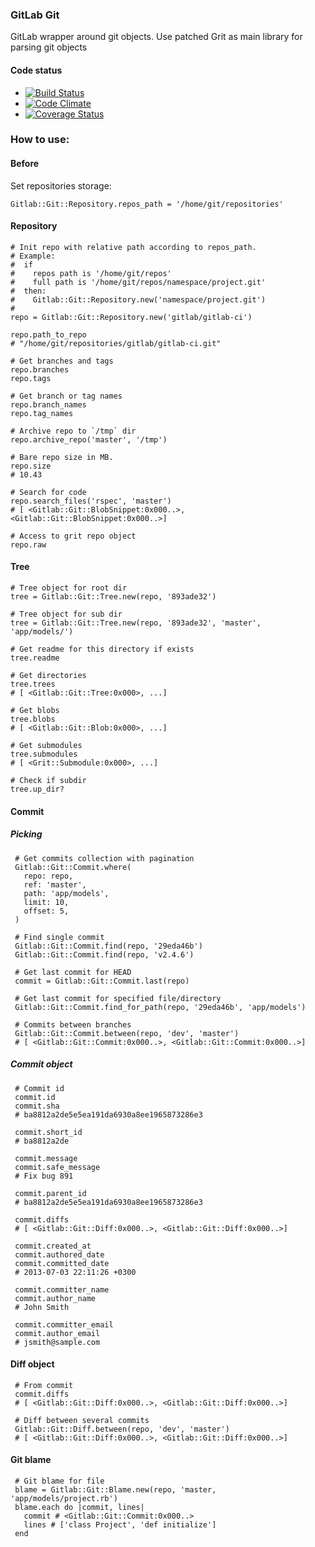 ### GitLab Git

GitLab wrapper around git objects. Use patched Grit as main library for parsing git objects

#### Code status

* [![Build Status](https://travis-ci.org/gitlabhq/gitlab_git.png?branch=master)](https://travis-ci.org/gitlabhq/gitlab_git)
* [![Code Climate](https://codeclimate.com/github/gitlabhq/gitlab_git.png)](https://codeclimate.com/github/gitlabhq/gitlab_git)
* [![Coverage Status](https://coveralls.io/repos/gitlabhq/gitlab_git/badge.png?branch=master)](https://coveralls.io/r/gitlabhq/gitlab_git)


### How to use: 

#### Before

Set repositories storage:

    Gitlab::Git::Repository.repos_path = '/home/git/repositories'

#### Repository

    # Init repo with relative path according to repos_path. 
    # Example: 
    #  if 
    #    repos path is '/home/git/repos'
    #    full path is '/home/git/repos/namespace/project.git'
    #  then: 
    #    Gitlab::Git::Repository.new('namespace/project.git') 
    # 
    repo = Gitlab::Git::Repository.new('gitlab/gitlab-ci')

    repo.path_to_repo
    # "/home/git/repositories/gitlab/gitlab-ci.git"

    # Get branches and tags
    repo.branches
    repo.tags

    # Get branch or tag names
    repo.branch_names
    repo.tag_names

    # Archive repo to `/tmp` dir
    repo.archive_repo('master', '/tmp')

    # Bare repo size in MB.
    repo.size
    # 10.43
    
    # Search for code
    repo.search_files('rspec', 'master')
    # [ <Gitlab::Git::BlobSnippet:0x000..>, <Gitlab::Git::BlobSnippet:0x000..>]
 
    # Access to grit repo object 
    repo.raw  

#### Tree

    # Tree object for root dir
    tree = Gitlab::Git::Tree.new(repo, '893ade32')

    # Tree object for sub dir
    tree = Gitlab::Git::Tree.new(repo, '893ade32', 'master', 'app/models/')

    # Get readme for this directory if exists
    tree.readme

    # Get directories  
    tree.trees
    # [ <Gitlab::Git::Tree:0x000>, ...]

    # Get blobs  
    tree.blobs
    # [ <Gitlab::Git::Blob:0x000>, ...]

    # Get submodules
    tree.submodules
    # [ <Grit::Submodule:0x000>, ...]

    # Check if subdir   
    tree.up_dir?

#### Commit

##### Picking

     # Get commits collection with pagination
     Gitlab::Git::Commit.where(
       repo: repo,
       ref: 'master',
       path: 'app/models',
       limit: 10,
       offset: 5,
     )

     # Find single commit
     Gitlab::Git::Commit.find(repo, '29eda46b')
     Gitlab::Git::Commit.find(repo, 'v2.4.6')

     # Get last commit for HEAD
     commit = Gitlab::Git::Commit.last(repo)
     
     # Get last commit for specified file/directory
     Gitlab::Git::Commit.find_for_path(repo, '29eda46b', 'app/models')
    
     # Commits between branches
     Gitlab::Git::Commit.between(repo, 'dev', 'master')
     # [ <Gitlab::Git::Commit:0x000..>, <Gitlab::Git::Commit:0x000..>]
    

##### Commit object

     # Commit id
     commit.id
     commit.sha
     # ba8812a2de5e5ea191da6930a8ee1965873286e3

     commit.short_id
     # ba8812a2de

     commit.message
     commit.safe_message
     # Fix bug 891

     commit.parent_id
     # ba8812a2de5e5ea191da6930a8ee1965873286e3

     commit.diffs
     # [ <Gitlab::Git::Diff:0x000..>, <Gitlab::Git::Diff:0x000..>]
     
     commit.created_at 
     commit.authored_date
     commit.committed_date
     # 2013-07-03 22:11:26 +0300

     commit.committer_name
     commit.author_name
     # John Smith
     
     commit.committer_email
     commit.author_email
     # jsmith@sample.com


#### Diff object

     # From commit
     commit.diffs
     # [ <Gitlab::Git::Diff:0x000..>, <Gitlab::Git::Diff:0x000..>]

     # Diff between several commits
     Gitlab::Git::Diff.between(repo, 'dev', 'master')
     # [ <Gitlab::Git::Diff:0x000..>, <Gitlab::Git::Diff:0x000..>]

#### Git blame

     # Git blame for file
     blame = Gitlab::Git::Blame.new(repo, 'master, 'app/models/project.rb')
     blame.each do |commit, lines|
       commit # <Gitlab::Git::Commit:0x000..>
       lines # ['class Project', 'def initialize']
     end
